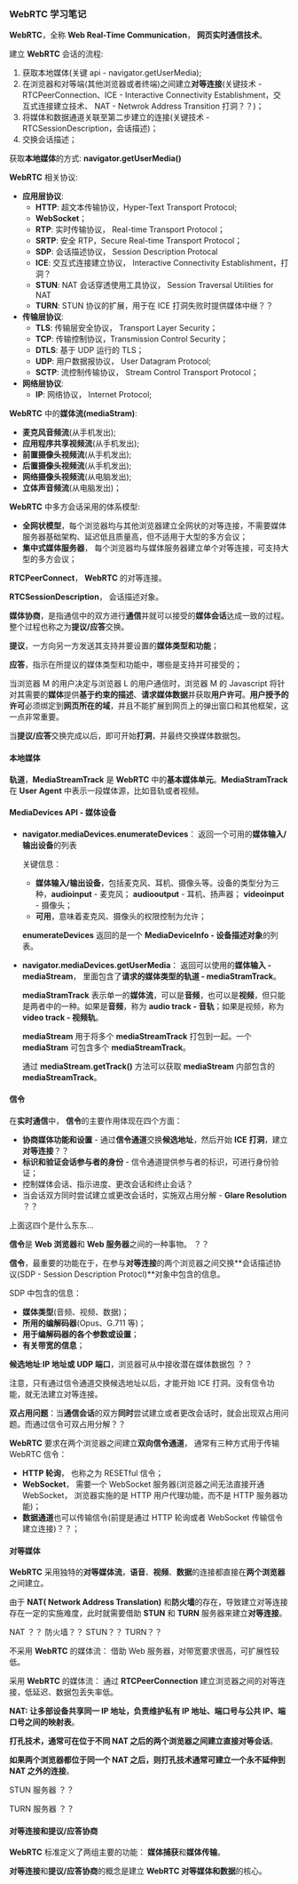 ### WebRTC 学习笔记

**WebRTC**，全称 **Web Real-Time Communication**， **网页实时通信技术**。

建立 **WebRTC** 会话的流程:
1. 获取本地媒体(关键 api - navigator.getUserMedia);
2. 在浏览器和对等端(其他浏览器或者终端)之间建立**对等连接**(关键技术 - RTCPeerConnection、ICE - Interactive Connectivity Establishment，交互式连接建立技术、 NAT - Netwrok Address Transition 打洞？？)；
3. 将媒体和数据通道关联至第二步建立的连接(关键技术 - RTCSessionDescription，会话描述)；
4. 交换会话描述；

获取**本地媒体**的方式: **navigator.getUserMedia()**


**WebRTC** 相关协议:
- **应用层协议**:
  - **HTTP**: 超文本传输协议，Hyper-Text Transport Protocol;
  - **WebSocket**；
  - **RTP**: 实时传输协议， Real-time Transport Protocol；
  - **SRTP**: 安全 RTP，Secure Real-time Transport Protocol；
  - **SDP**: 会话描述协议， Session Description Protocal
  - **ICE**: 交互式连接建立协议， Interactive Connectivity Establishment，打洞？
  - **STUN**: NAT 会话穿透使用工具协议， Session Traversal Utilities for NAT
  - **TURN**: STUN 协议的扩展，用于在 ICE 打洞失败时提供媒体中继？？
- **传输层协议**:
  - **TLS**: 传输层安全协议， Transport Layer Security；
  - **TCP**: 传输控制协议，Transmission Control Security；
  - **DTLS**: 基于 UDP 运行的 TLS；
  - **UDP**: 用户数据报协议， User Datagram Protocol;
  - **SCTP**: 流控制传输协议， Stream Control Transport Protocol；
- **网络层协议**:
  - **IP**: 网络协议， Internet Protocol;


**WebRTC** 中的**媒体流(mediaStram)**:
- **麦克风音频流**(从手机发出);
- **应用程序共享视频流**(从手机发出);
- **前置摄像头视频流**(从手机发出);
- **后置摄像头视频流**(从手机发出);
- **网络摄像头视频流**(从电脑发出);
- **立体声音频流**(从电脑发出)；

**WebRTC** 中多方会话采用的体系模型:
- **全网状模型**，每个浏览器均与其他浏览器建立全网状的对等连接，不需要媒体服务器基础架构、延迟低且质量高，但不适用于大型的多方会议；
- **集中式媒体服务器**， 每个浏览器均与媒体服务器建立单个对等连接，可支持大型的多方会议；


**RTCPeerConnect**， **WebRTC** 的对等连接。

**RTCSessionDescription**， 会话描述对象。

**媒体协商**，是指通信中的双方进行**通信**并就可以接受的**媒体会话**达成一致的过程。整个过程也称之为**提议/应答**交换。

**提议**，一方向另一方发送其支持并要设置的**媒体类型和功能**；

**应答**，指示在所提议的媒体类型和功能中，哪些是支持并可接受的；

当浏览器 M 的用户决定与浏览器 L 的用户通信时，浏览器 M 的 Javascript 将针对其需要的**媒体**提供**基于约束的描述**、**请求媒体数据**并获取**用户许可**。**用户授予的许可**必须绑定到**网页所在的域**，并且不能扩展到网页上的弹出窗口和其他框架，这一点非常重要。

当**提议/应答**交换完成以后，即可开始**打洞**，并最终交换媒体数据包。


#### 本地媒体

**轨道**，**MediaStreamTrack** 是 **WebRTC** 中的**基本媒体单元**。**MediaStramTrack** 在 **User Agent** 中表示一段媒体源，比如音轨或者视频。





#### MediaDevices API - 媒体设备

- **navigator.mediaDevices.enumerateDevices**： 返回一个可用的**媒体输入/输出设备**的列表

    关键信息：
    - **媒体输入/输出设备**，包括麦克风、耳机、摄像头等。设备的类型分为三种，**audioinput** - 麦克风； **audiooutput** - 耳机、扬声器； **videoinput** - 摄像头；
    - **可用**，意味着麦克风、摄像头的权限控制为允许；


    **enumerateDevices** 返回的是一个 **MediaDeviceInfo - 设备描述对象**的列表。

- **navigator.mediaDevices.getUserMedia**： 返回可以使用的**媒体输入 - mediaStream**， 里面包含了**请求的媒体类型的轨道 - mediaStramTrack**。

    **mediaStramTrack** 表示单一的**媒体流**，可以是**音频**，也可以是**视频**，但只能是两者中的一种。如果是**音频**，称为 **audio track - 音轨**；如果是视频，称为 **video track - 视频轨**。

    **mediaStream** 用于将多个 **mediaStreamTrack** 打包到一起。一个 **mediaStram** 可包含多个 **mediaStreamTrack**。

    通过 **mediaStream.getTrack()** 方法可以获取 **mediaStream** 内部包含的 **mediaStreamTrack**。


#### 信令

在**实时通信**中， **信令**的主要作用体现在四个方面：
- **协商媒体功能和设置** - 通过**信令通道**交换**候选地址**，然后开始 **ICE 打洞**，建立**对等连接**？？
- **标识和验证会话参与者的身份** - 信令通道提供参与者的标识，可进行身份验证；
- 控制媒体会话、指示进度、更改会话和终止会话？
- 当会话双方同时尝试建立或更改会话时，实施双占用分解 - **Glare Resolution** ？？
  
上面这四个是什么东东...

**信令**是 **Web 浏览器**和 **Web 服务器**之间的一种事物。 ？？

**信令**，最重要的功能在于，在参与**对等连接**的两个浏览器之间交换**会话描述协议(SDP - Session Description Protocl)**对象中包含的信息。

SDP 中包含的信息：
- **媒体类型**(音频、视频、数据)；
- **所用的编解码器**(Opus、G.711 等)；
- **用于编解码器的各个参数或设置**；
- **有关带宽的信息**；


**候选地址**:**IP 地址或 UDP 端口**，浏览器可从中接收潜在媒体数据包 ？？

注意，只有通过信令通道交换候选地址以后，才能开始 ICE 打洞。没有信令功能，就无法建立对等连接。

**双占用问题**：当**通信会话**的双方**同时**尝试建立或者更改会话时，就会出现双占用问题。而通过信令可双占用分解？？

**WebRTC** 要求在两个浏览器之间建立**双向信令通道**， 通常有三种方式用于传输 WebRTC 信令：
- **HTTP 轮询**， 也称之为 RESETful 信令；
- **WebSocket**， 需要一个 WebSocket 服务器(浏览器之间无法直接开通 WebSocket， 浏览器实施的是 HTTP 用户代理功能，而不是 HTTP 服务器功能)；
- **数据通道**也可以传输信令(前提是通过 HTTP 轮询或者 WebSocket 传输信令建立连接)？？；


#### 对等媒体

**WebRTC** 采用独特的**对等媒体流**，**语音**、**视频**、**数据**的连接都直接在**两个浏览器**之间建立。

由于 **NAT( Network Address Translation)** 和**防火墙**的存在，导致建立对等连接存在一定的实施难度，此时就需要借助 **STUN** 和 **TURN** 服务器来建立**对等连接**。

NAT ？？ 防火墙？？  STUN？？  TURN？？

不采用 **WebRTC** 的媒体流： 借助 Web 服务器，对带宽要求很高，可扩展性较低。

采用 **WebRTC** 的媒体流： 通过 **RTCPeerConnection** 建立浏览器之间的对等连接，低延迟、数据包丢失率低。

**NAT: 让多部设备共享同一 IP 地址，负责维护私有 IP 地址、端口号与公共 IP、端口号之间的映射表**。

**打孔技术，通常可在位于不同 NAT 之后的两个浏览器之间建立直接对等会话**。

**如果两个浏览器都位于同一个 NAT 之后，则打孔技术通常可建立一个永不延伸到 NAT 之外的连接**。

STUN 服务器 ？？

TURN 服务器 ？？









#### 对等连接和提议/应答协商

**WebRTC** 标准定义了两组主要的功能： **媒体捕获**和**媒体传输**。

**对等连接**和**提议/应答协商**的概念是建立 **WebRTC 对等媒体和数据**的核心。





